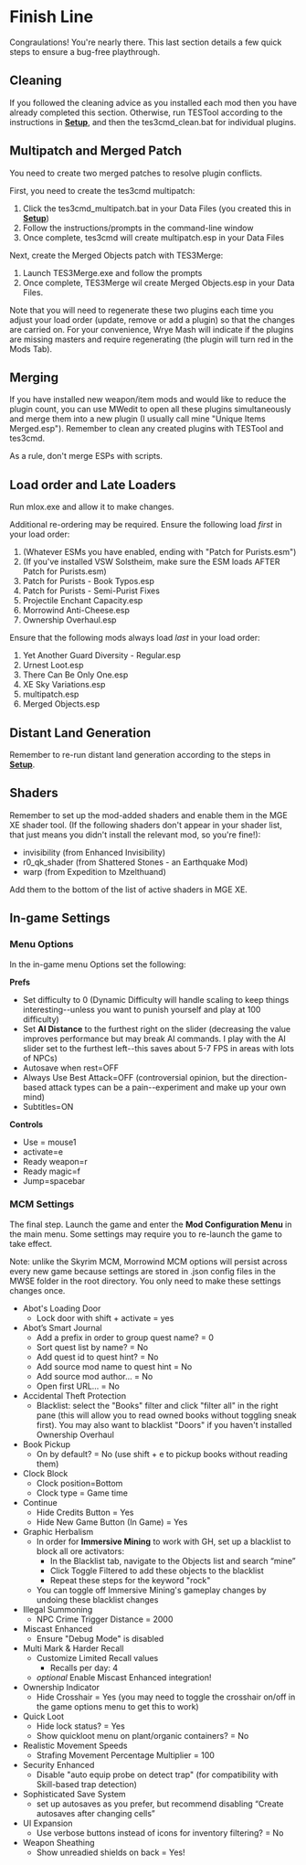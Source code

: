 # Finish Line

Congraulations! You're nearly there. This last section details a few quick steps to ensure a bug-free playthrough.

## Cleaning
If you followed the cleaning advice as you installed each mod then you have already completed this section. Otherwise, run TESTool according to the instructions in [**Setup**](https://github.com/doublemoulinet/Morrowind-Modular-Mod-Guide/blob/master/SETUP.md), and then the tes3cmd_clean.bat for individual plugins.

## Multipatch and Merged Patch
You need to create two merged patches to resolve plugin conflicts.

First, you need to create the tes3cmd multipatch:
1. Click the tes3cmd_multipatch.bat in your Data Files (you created this in [**Setup**](https://github.com/doublemoulinet/Morrowind-Modular-Mod-Guide/blob/master/SETUP.md))
1. Follow the instructions/prompts in the command-line window
1. Once complete, tes3cmd will create multipatch.esp in your Data Files
 
Next, create the Merged Objects patch with TES3Merge:
1. Launch TES3Merge.exe and follow the prompts
1. Once complete, TES3Merge wil create Merged Objects.esp in your Data Files. 

Note that you will need to regenerate these two plugins each time you adjust your load order (update, remove or add a plugin) so that the changes are carried on. For your convenience, Wrye Mash will indicate if the plugins are missing masters and require regenerating (the plugin will turn red in the Mods Tab).

## Merging
If you have installed new weapon/item mods and would like to reduce the plugin count, you can use MWedit to open all these plugins simultaneously and merge them into a new plugin (I usually call mine "Unique Items Merged.esp"). Remember to clean any created plugins with TESTool and tes3cmd.

As a rule, don't merge ESPs with scripts.

## Load order and Late Loaders
Run mlox.exe and allow it to make changes.

Additional re-ordering may be required. Ensure the following load *first* in your load order:
1. (Whatever ESMs you have enabled, ending with "Patch for Purists.esm")
1. (If you've installed VSW Solstheim, make sure the ESM loads AFTER Patch for Purists.esm)
1. Patch for Purists - Book Typos.esp
1. Patch for Purists - Semi-Purist Fixes
1. Projectile Enchant Capacity.esp
1. Morrowind Anti-Cheese.esp
1. Ownership Overhaul.esp

Ensure that the following mods always load *last* in your load order:
1. Yet Another Guard Diversity - Regular.esp
1. Urnest Loot.esp
1. There Can Be Only One.esp
1. XE Sky Variations.esp
1. multipatch.esp
1. Merged Objects.esp

## Distant Land Generation
Remember to re-run distant land generation according to the steps in [**Setup**](https://github.com/doublemoulinet/Morrowind-Modular-Mod-Guide/blob/master/SETUP.md).

## Shaders
Remember to set up the mod-added shaders and enable them in the MGE XE shader tool. (If the following shaders don't appear in your shader list, that just means you didn't install the relevant mod, so you're fine!):
- invisibility (from Enhanced Invisibility)
- r0_qk_shader (from Shattered Stones - an Earthquake Mod)
- warp (from Expedition to Mzelthuand)

Add them to the bottom of the list of active shaders in MGE XE.

## In-game Settings

### Menu Options
In the in-game menu Options set the following:

**Prefs**
- Set difficulty to 0 (Dynamic Difficulty will handle scaling to keep things interesting--unless you want to punish yourself and play at 100 difficulty)
- Set **AI Distance** to the furthest right on the slider (decreasing the value improves performance but may break AI commands. I play with the AI slider set to the furthest left--this saves about 5-7 FPS in areas with lots of NPCs) 
- Autosave when rest=OFF
- Always Use Best Attack=OFF (controversial opinion, but the direction-based attack types can be a pain--experiment and make up your own mind)
- Subtitles=ON

**Controls**
- Use = mouse1
- activate=e
- Ready weapon=r
- Ready magic=f
- Jump=spacebar

### MCM Settings
The final step. Launch the game and enter the **Mod Configuration Menu** in the main menu. Some settings may require you to re-launch the game to take effect.

Note: unlike the Skyrim MCM, Morrowind MCM options will persist across every new game because settings are stored in .json config files in the MWSE folder in the root directory. You only need to make these settings changes once.

- Abot's Loading Door
	- Lock door with shift + activate = yes
- Abot’s Smart Journal
	- Add a prefix in order to group quest name? = 0
	- Sort quest list by name? = No
	- Add quest id to quest hint? = No
	- Add source mod name to quest hint = No
	- Add source mod author… = No
	- Open first URL… = No
- Accidental Theft Protection
	- Blacklist: select the "Books" filter and click "filter all" in the right pane (this will allow you to read owned books without toggling sneak first). You may also want to blacklist "Doors" if you haven't installed Ownership Overhaul
- Book Pickup
	- On by default? = No (use shift + e to pickup books without reading them)
- Clock Block
	- Clock position=Bottom
	- Clock type = Game time
- Continue
	- Hide Credits Button = Yes
	- Hide New Game Button (In Game) = Yes
- Graphic Herbalism
	- In order for **Immersive Mining** to work with GH, set up a blacklist to block all ore activators:
		- In the Blacklist tab, navigate to the Objects list and search “mine”
		- Click Toggle Filtered to add these objects to the blacklist
		- Repeat these steps for the keyword "rock"
	- You can toggle off Immersive Mining's gameplay changes by undoing these blacklist changes
- Illegal Summoning
	- NPC Crime Trigger Distance = 2000
- Miscast Enhanced
	- Ensure "Debug Mode" is disabled
- Multi Mark & Harder Recall
	- Customize Limited Recall values
		- Recalls per day: 4
	- *optional* Enable Miscast Enhanced integration!
- Ownership Indicator
	- Hide Crosshair = Yes (you may need to toggle the crosshair on/off in the game options menu to get this to work)
- Quick Loot
	- Hide lock status? = Yes
	- Show quickloot menu on plant/organic containers? = No
- Realistic Movement Speeds
	- Strafing Movement Percentage Multiplier = 100
- Security Enhanced
	- Disable "auto equip probe on detect trap" (for compatibility with Skill-based trap detection)
- Sophisticated Save System
	- set up autosaves as you prefer, but recommend disabling “Create autosaves after changing cells”
- UI Expansion
	- Use verbose buttons instead of icons for inventory filtering? = No
- Weapon Sheathing
	- Show unreadied shields on back = Yes!